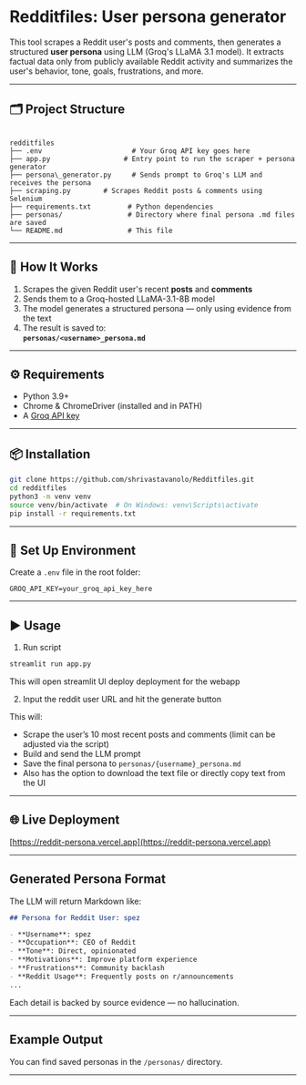 # Redditfiles: User persona generator

This tool scrapes a Reddit user's posts and comments, then generates a structured **user persona** using LLM (Groq's LLaMA 3.1 model). It extracts factual data only from publicly available Reddit activity and summarizes the user's behavior, tone, goals, frustrations, and more.

---

## 🗂️ Project Structure

```

redditfiles
├── .env                      # Your Groq API key goes here
├── app.py                  # Entry point to run the scraper + persona generator
├── persona\_generator.py     # Sends prompt to Groq's LLM and receives the persona
├── scraping.py        # Scrapes Reddit posts & comments using Selenium
├── requirements.txt         # Python dependencies
├── personas/                # Directory where final persona .md files are saved
└── README.md                # This file

````

---

## 🚀 How It Works

1. Scrapes the given Reddit user's recent **posts** and **comments**
2. Sends them to a Groq-hosted LLaMA-3.1-8B model
3. The model generates a structured persona — only using evidence from the text
4. The result is saved to:  
   **`personas/<username>_persona.md`**

---

## ⚙️ Requirements

- Python 3.9+
- Chrome & ChromeDriver (installed and in PATH)
- A [Groq API key](https://console.groq.com/)

---

## 📦 Installation

```bash
git clone https://github.com/shrivastavanolo/Redditfiles.git
cd redditfiles
python3 -m venv venv
source venv/bin/activate  # On Windows: venv\Scripts\activate
pip install -r requirements.txt
````

---

## 🔑 Set Up Environment

Create a `.env` file in the root folder:

```
GROQ_API_KEY=your_groq_api_key_here
```

---

## ▶️ Usage

1. Run script

```bash
streamlit run app.py 
```
This will open streamlit UI deploy deployment for the webapp

2. Input the reddit user URL and hit the generate button

This will:

* Scrape the user’s 10 most recent posts and comments (limit can be adjusted via the script)
* Build and send the LLM prompt
* Save the final persona to `personas/{username}_persona.md`
* Also has the option to download the text file or directly copy text from the UI

---

## 🌐 Live Deployment

[https://reddit-persona.vercel.app](https://reddit-persona.vercel.app)

---

## Generated Persona Format

The LLM will return Markdown like:

```markdown
## Persona for Reddit User: spez

- **Username**: spez  
- **Occupation**: CEO of Reddit  
- **Tone**: Direct, opinionated  
- **Motivations**: Improve platform experience  
- **Frustrations**: Community backlash  
- **Reddit Usage**: Frequently posts on r/announcements  
...
```

Each detail is backed by source evidence — no hallucination.

---

## Example Output

You can find saved personas in the `/personas/` directory.

---
